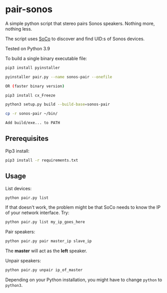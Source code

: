 # pair-sonos
A simple python script that stereo pairs Sonos speakers. Nothing more, nothing less.

The script uses [SoCo](https://github.com/SoCo/SoCo) to discover and find UID:s of Sonos devices.

Tested on Python 3.9

To build a single binary executable file:
```bash
pip3 install pyinstaller

pyinstaller pair.py --name sonos-pair --onefile

OR (faster binary version)

pip3 install cx_Freeze

python3 setup.py build --build-base=sonos-pair

cp -r sonos-pair ~/bin/

Add build/exe... to PATH
```

## Prerequisites

Pip3 install:

```bash
pip3 install -r requirements.txt
```

## Usage

List devices:
```bash
python pair.py list
```

If that doesn't work, the problem might be that SoCo needs to know the IP of your network interface. Try:
```bash
python pair.py list my_ip_goes_here
```

Pair speakers:
```bash
python pair.py pair master_ip slave_ip
```

The **master** will act as the **left** speaker.

Unpair speakers:
```bash
python pair.py unpair ip_of_master
```

Depending on your Python installation, you might have to change `python` to `python3`.
